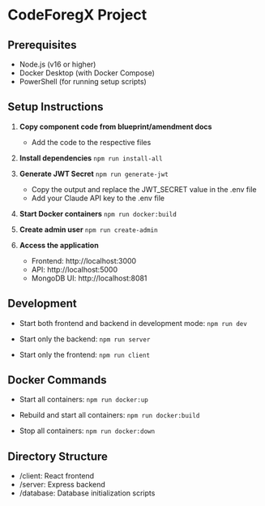 ﻿# CodeForegX Project

## Prerequisites
- Node.js (v16 or higher)
- Docker Desktop (with Docker Compose)
- PowerShell (for running setup scripts)

## Setup Instructions

1. **Copy component code from blueprint/amendment docs**
   - Add the code to the respective files

2. **Install dependencies**
   `
   npm run install-all
   `

3. **Generate JWT Secret**
   `
   npm run generate-jwt
   `
   - Copy the output and replace the JWT_SECRET value in the .env file
   - Add your Claude API key to the .env file

4. **Start Docker containers**
   `
   npm run docker:build
   `

5. **Create admin user**
   `
   npm run create-admin
   `

6. **Access the application**
   - Frontend: http://localhost:3000
   - API: http://localhost:5000
   - MongoDB UI: http://localhost:8081

## Development

- Start both frontend and backend in development mode:
  `
  npm run dev
  `

- Start only the backend:
  `
  npm run server
  `

- Start only the frontend:
  `
  npm run client
  `

## Docker Commands

- Start all containers:
  `
  npm run docker:up
  `

- Rebuild and start all containers:
  `
  npm run docker:build
  `

- Stop all containers:
  `
  npm run docker:down
  `

## Directory Structure

- /client: React frontend
- /server: Express backend
- /database: Database initialization scripts
